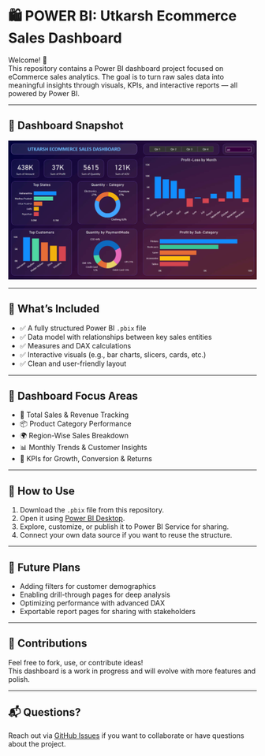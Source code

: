 # 🛍️ POWER BI: Utkarsh Ecommerce Sales Dashboard

Welcome! 👋  
This repository contains a Power BI dashboard project focused on eCommerce sales analytics. The goal is to turn raw sales data into meaningful insights through visuals, KPIs, and interactive reports — all powered by Power BI.

---

## 📸 Dashboard Snapshot

![Dashboard Preview](https://github.com/UtkarshJain05/Power-BI/blob/main/1.%20Ecommerce%20Dashboard/Snapshot%20of%20Ecommerce%20Dashboard.png)

---

## 📁 What’s Included

- ✅ A fully structured Power BI `.pbix` file  
- ✅ Data model with relationships between key sales entities  
- ✅ Measures and DAX calculations  
- ✅ Interactive visuals (e.g., bar charts, slicers, cards, etc.)  
- ✅ Clean and user-friendly layout  

---

## 🎯 Dashboard Focus Areas

- 🧾 Total Sales & Revenue Tracking  
- 📦 Product Category Performance  
- 🌍 Region-Wise Sales Breakdown  
- 📊 Monthly Trends & Customer Insights  
- 🎯 KPIs for Growth, Conversion & Returns  

---

## 🚀 How to Use

1. Download the `.pbix` file from this repository.  
2. Open it using [Power BI Desktop](https://powerbi.microsoft.com/desktop/).  
3. Explore, customize, or publish it to Power BI Service for sharing.  
4. Connect your own data source if you want to reuse the structure.

---

## 📌 Future Plans

- Adding filters for customer demographics  
- Enabling drill-through pages for deep analysis  
- Optimizing performance with advanced DAX  
- Exportable report pages for sharing with stakeholders  

---

## 🤝 Contributions

Feel free to fork, use, or contribute ideas!  
This dashboard is a work in progress and will evolve with more features and polish.

---

## 📬 Questions?

Reach out via [GitHub Issues](https://github.com/UtkarshJain05/POWER-BI-Ecommerce-Dashboard/issues) if you want to collaborate or have questions about the project.

